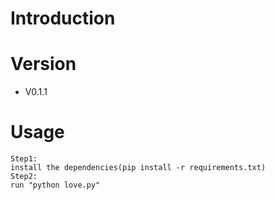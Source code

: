 # Introduction


# Version
- V0.1.1

# Usage
```
Step1:
install the dependencies(pip install -r requirements.txt)
Step2:
run "python love.py"
```